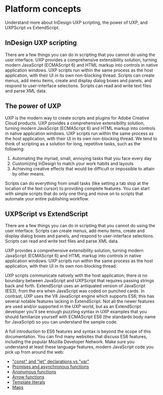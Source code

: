 # Platform concepts 
Understand more about InDesign UXP scripting, the power of UXP, and UXPScript vs ExtendScript.

## InDesign UXP scripting
There are a few things you can do in scripting that you cannot do using the user interface. UXP provides a comprehensive extensibility solution, turning modern JavaScript (ECMAScript 6) and HTML markup into controls in native application windows. UXP scripts run within the same process as the host application, with their UI in its own non-blocking thread. Scripts can create menus, add menu items, create and display dialog boxes and panels, and respond to user-interface selections. Scripts can read and write text files and parse XML data. 

## The power of UXP

UXP is the modern way to create scripts and plugins for Adobe Creative Cloud products. UXP provides a comprehensive extensibility solution, turning modern JavaScript (ECMAScript 6) and HTML markup into controls in native application windows. UXP scripts run within the same process as the host application, with their UI in its own non-blocking thread. We tend to think of scripting as a solution for long, repetitive tasks, such as the following: 
<br/>

1. Automating the myriad, small, annoying tasks that you face every day
2. Customizing InDesign to match your work habits and layouts
3. Achieving creative effects that would be difficult or impossible to attain by other means.

Scripts can do everything from small tasks (like setting a tab stop at the location of the text cursor) to providing complete features. You can start with simple scripts that do only one thing and move on to scripts that automate your entire publishing workflow.


## UXPScript vs ExtendScript

There are a few things you can do in scripting that you cannot do using the user interface. Scripts can create menus, add menu items, create and display dialog boxes and panels, and respond to user-interface selections. Scripts can read and write text files and parse XML data. 

UXP provides a comprehensive extensibility solution, turning modern JavaScript (ECMAScript 6) and HTML markup into controls in native application windows. UXP scripts run within the same process as the host application, with their UI in its own non-blocking thread.

UXP scripts communicate natively with the host application; there is no boundary between JavaScript and UXPScript that requires passing strings back and forth. ExtendScript uses an antiquated version of JavaScript (ES3), from the era when JavaScript was coded on punched cards. In contrast, UXP uses the V8 JavaScript engine which supports ES6; this has several notable features lacking in ExtendScript. Not all the newer features are used and/or supported in the UXP world, but as an ExtendScript developer you'll see enough puzzling syntax in UXP examples that you should familiarize yourself with ECMAScript ES6 (the standards body name for JavaScript) so you can understand the sample code.

A full introduction to ES6 features and syntax is beyond the scope of this documentation. You can find many websites that discuss ES6 features, including the popular Mozilla Developer Network. Make sure you understand at least these language features, modern JavaScript code you pick up from around the web:
<br />

* ["const" and "let" declarations vs "var"](https://developer.mozilla.org/en-US/docs/Web/JavaScript/Reference/Statements)
* [Promises and asynchronous functions](https://developer.mozilla.org/en-US/docs/Learn/JavaScript/Asynchronous)
* [Anonymous functions](https://developer.mozilla.org/en-US/docs/Web/JavaScript/Reference/Functions)
* [Arrow functions](https://developer.mozilla.org/en-US/docs/Web/JavaScript/Reference/Functions/Arrow_functions)
* [Template literals](https://developer.mozilla.org/en-US/docs/Web/JavaScript/Reference/Template_literals)
* [Maps](https://developer.mozilla.org/en-US/docs/Web/JavaScript/Reference/Global_Objects/Map)

